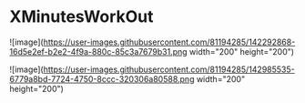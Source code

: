 # XMinutesWorkOut
![image](https://user-images.githubusercontent.com/81194285/142292868-16d5e2ef-b2e2-4f9a-880c-85c3a7679b31.png width="200" height="200")

![image](https://user-images.githubusercontent.com/81194285/142985535-6779a8bd-7724-4750-8ccc-320306a80588.png width="200" height="200")

